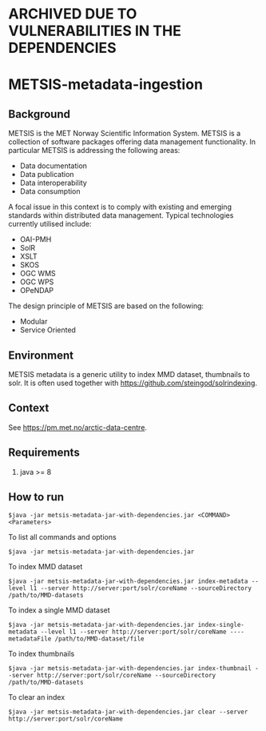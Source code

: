 # 
# ARCHIVED DUE TO VULNERABILITIES IN THE DEPENDENCIES
#

# METSIS-metadata-ingestion

## Background
METSIS is the MET Norway Scientific Information System. METSIS is a collection of software packages offering data management functionality. In particular METSIS is addressing the following areas:
* Data documentation
* Data publication
* Data interoperability
* Data consumption

A focal issue in this context is to comply with existing and emerging standards within distributed data management. Typical technologies currently utilised include:
* OAI-PMH
* SolR
* XSLT
* SKOS
* OGC WMS
* OGC WPS
* OPeNDAP

The design principle of METSIS are based on the following:
* Modular
* Service Oriented

## Environment
METSIS metadata is a generic utility to index MMD dataset, thumbnails to solr. It is often used together with https://github.com/steingod/solrindexing. 

## Context
See https://pm.met.no/arctic-data-centre.

## Requirements
1. java >= 8

## How to run
```
$java -jar metsis-metadata-jar-with-dependencies.jar <COMMAND> <Parameters>
```
To list all commands and options
```
$java -jar metsis-metadata-jar-with-dependencies.jar
```
To index MMD dataset
```
$java -jar metsis-metadata-jar-with-dependencies.jar index-metadata --level l1 --server http://server:port/solr/coreName --sourceDirectory /path/to/MMD-datasets
```
To index a single MMD dataset
```
$java -jar metsis-metadata-jar-with-dependencies.jar index-single-metadata --level l1 --server http://server:port/solr/coreName ----metadataFile /path/to/MMD-dataset/file
```
To index thumbnails
```
$java -jar metsis-metadata-jar-with-dependencies.jar index-thumbnail --server http://server:port/solr/coreName --sourceDirectory /path/to/MMD-datasets
```
To clear an index
```
$java -jar metsis-metadata-jar-with-dependencies.jar clear --server http://server:port/solr/coreName
```
